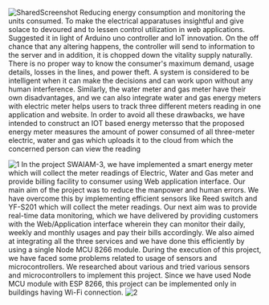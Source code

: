 
![SharedScreenshot](https://user-images.githubusercontent.com/105161301/183260688-151e348e-c472-4a9f-9bd4-9d5dfe4b6b74.jpg)
Reducing energy consumption and monitoring the units consumed. To make the 
electrical apparatuses insightful and give solace to devoured and to lessen control 
utilization in web applications. Suggested it in light of Arduino uno controller and IoT
innovation. On the off chance that any altering happens, the controller will send to 
information to the server and in addition, it is chopped down the vitality supply naturally.
There is no proper way to know the consumer's maximum demand, usage details, losses
in the lines, and power theft. A system is considered to be intelligent when it can make 
the decisions and can work upon without any human interference.
Similarly, the water meter and gas meter have their own disadvantages, and we can
also integrate water and gas energy meters with electric meter helps users to track three
different meters reading in one application and website.
In order to avoid all these drawbacks, we have intended to construct an IOT based
energy metersso that the proposed energy meter measures the amount of power consumed
of all three-meter electric, water and gas which uploads it to the cloud from which the
concerned person can view the reading

![1](https://user-images.githubusercontent.com/105161301/183260686-18edd743-c1b2-471d-b753-a10e63a7dea4.jpg)
In the project SWAIAM-3, we have implemented a smart energy meter which will collect the meter readings of Electric, Water and Gas meter and provide billing facility to consumer using Web application interface. Our main aim of the project was to reduce the manpower and human errors. We have overcome this by implementing efficient sensors like Reed switch and YF-S201 which will collect the meter readings. Our next aim was to provide real-time data monitoring, which we have delivered by providing customers with the Web/Application interface wherein they can monitor their daily, weekly and monthly usages and pay their bills accordingly. We also aimed at integrating all the three services and we have done this efficiently by using a single Node MCU 8266 module. During the execution of this project, we have faced some problems related to usage of sensors and microcontrollers. We researched about various and tried various sensors and microcontrollers to implement this project. Since we have used Node MCU module with ESP 8266, this project can be implemented only in buildings having Wi-Fi connection.
![2](https://user-images.githubusercontent.com/105161301/183260687-0529a4a1-7f37-49fa-be9e-af1cdfec3eb1.jpg)
